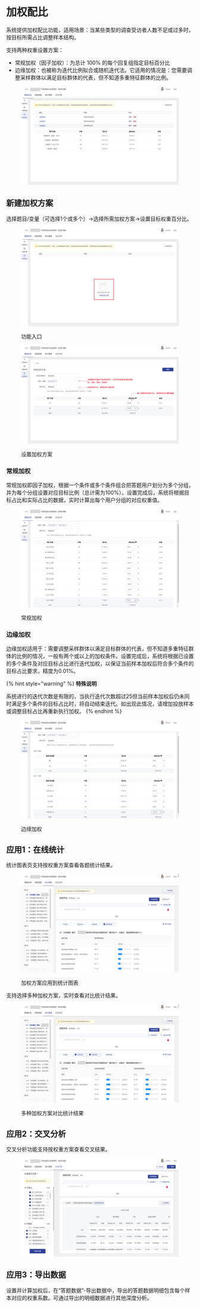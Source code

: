 # 加权配比

系统提供加权配比功能，适用场景：当某些类型的调查受访者人数不足或过多时，按目标所需占比调整样本结构。

支持两种权重设置方案：

* 常规加权（因子加权）：为总计 100% 的每个回复组指定目标百分比
* 边缘加权：也被称为迭代比例拟合或随机迭代法。它适用的情况是：您需要调整采样群体以满足目标群体的代表，但不知道多重特征群体的比例。

<figure><img src="../../.gitbook/assets/image (4) (1) (1) (1) (1) (1) (1) (1) (1) (1) (1) (1) (1) (1) (1) (1) (1) (1) (1) (1) (1) (1) (1) (1).png" alt=""><figcaption></figcaption></figure>

## 新建加权方案 <a href="#she-zhi-quan-zhong-ming-cheng" id="she-zhi-quan-zhong-ming-cheng"></a>

选择题目/变量（可选择1个或多个）->选择所需加权方案->设置目标权重百分比。

<figure><img src="../../.gitbook/assets/image (2) (2).png" alt=""><figcaption><p>功能入口</p></figcaption></figure>

<figure><img src="../../.gitbook/assets/image (104).png" alt=""><figcaption><p>设置加权方案</p></figcaption></figure>

### 常规加权

常规加权即因子加权，根据一个条件或多个条件组合把答题用户划分为多个分组，并为每个分组设置对应目标比例（总计需为100%）。设置完成后，系统将根据目标占比和实际占比的数据，实时计算出每个用户分组的对应权重值。

<figure><img src="../../.gitbook/assets/image (5) (2).png" alt=""><figcaption><p>常规加权</p></figcaption></figure>

### 边缘加权

边缘加权适用于：需要调整采样群体以满足目标群体的代表，但不知道多重特征群体的比例的情况，一般有两个或以上的加权条件。设置完成后，系统将根据已设置的多个条件及对应目标占比进行迭代加权，以保证当前样本加权后符合多个条件的目标占比要求，精度为0.01%。

{% hint style="warning" %}
**特殊说明**

系统进行的迭代次数是有限的，当执行迭代次数超过25但当前样本加权后仍未同时满足多个条件的目标占比时，将自动结束迭代。如出现此情况，请增加投放样本或调整目标占比再重新执行加权。
{% endhint %}

<figure><img src="../../.gitbook/assets/image (7) (1) (1) (1) (1) (1) (1) (1) (1) (1) (1) (1) (1) (1) (1) (1) (1) (1).png" alt=""><figcaption><p>边缘加权</p></figcaption></figure>

## 应用1：在线统计 <a href="#yin-yong-quan-zhong" id="yin-yong-quan-zhong"></a>

统计图表页支持按权重方案查看各题统计结果。

<figure><img src="../../.gitbook/assets/image (1) (3).png" alt=""><figcaption><p>加权方案应用到统计图表</p></figcaption></figure>

支持选择多种加权方案，实时查看对比统计结果。

<figure><img src="../../.gitbook/assets/image (8) (1) (1) (1) (1) (1) (1) (1) (1) (1) (1) (1) (1) (1) (1) (1).png" alt=""><figcaption><p>多种加权方案对比统计结果</p></figcaption></figure>

## 应用2：交叉分析

交叉分析功能支持按权重方案查看交叉结果。

<figure><img src="../../.gitbook/assets/image (6) (1) (1) (1) (1) (1) (1) (1) (1) (1) (1) (1) (1) (1) (1) (1) (1) (1) (1).png" alt=""><figcaption></figcaption></figure>

## 应用3：导出数据

设置并计算加权后，在“答题数据”-导出数据中，导出的答题数据明细包含每个样本对应的权重系数。可通过导出的明细数据进行其他深度分析。
